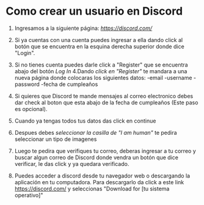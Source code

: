 <h1>Como crear un usuario en Discord</h1>

1. Ingresamos a la siguiente página: *https://discord.com/*

2. Si ya cuentas con una cuenta puedes ingresar a ella dando click al botón que se encuentra en la esquina derecha superior donde dice "Login".

3. Si no tienes cuenta puedes darle click a "Register" que se encuentra abajo del botón
   *Log In*
4.Dando *click en "Register"* te mandara a una nueva página donde colocaras los siguientes datos:
 -email
 -username
 -password
 -fecha de cumpleaños
 
5. Si quieres que Discord te mande mensajes al correo electronico debes dar check al boton que esta abajo de la fecha de cumpleaños (Este paso es opcional).

6. Cuando ya tengas todos tus datos das click en continue

7. Despues debes *seleccionar la casilla de "I am human"* te pedira seleccionar un tipo de imagenes

8. Luego te pedira que verifiques tu correo, deberas ingresar a tu correo y buscar algun correo de Discord donde vendra un botón que dice verificar, le das click y ya quedara verificado.

9. Puedes acceder a discord desde tu navegador web o descargando la aplicación en tu computadora. Para descargarlo da click a este link https://discord.com/ y seleccionas "Download for [tu sistema operativo]"
